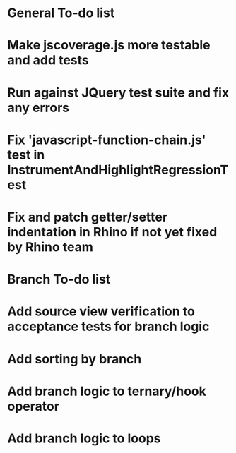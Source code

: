 General To-do list
==================
# Make jscoverage.js more testable and add tests
# Run against JQuery test suite and fix any errors
# Fix 'javascript-function-chain.js' test in InstrumentAndHighlightRegressionTest
# Fix and patch getter/setter indentation in Rhino if not yet fixed by Rhino team

Branch To-do list
==================
# Add source view verification to acceptance tests for branch logic
# Add sorting by branch
# Add branch logic to ternary/hook operator
# Add branch logic to loops